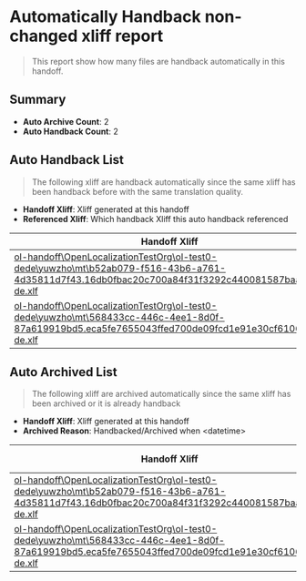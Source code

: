 # Automatically Handback non-changed xliff report
> This report show how many files are handback automatically in this handoff.

## Summary
* **Auto Archive Count**: 2
* **Auto Handback Count**: 2

## Auto Handback List
> The following xliff are handback automatically since the same xliff has been handback before with the same translation quality.

* **Handoff Xliff**: Xliff generated at this handoff
* **Referenced Xliff**: Which handback Xliff this auto handback referenced

| Handoff Xliff | Referenced Xliff | 
| --- | --- | 
| [ol-handoff\OpenLocalizationTestOrg\ol-test0-dede\yuwzho\mt\b52ab079-f516-43b6-a761-4d35811d7f43.16db0fbac20c700a84f31f3292c440081587baac.de-de.xlf](https://github.com/OpenLocalizationTestOrg/ol-test0-handoff/blob/49ea07d402603d675258d75ca38e55c67a8cb410/ol-handoff/OpenLocalizationTestOrg/ol-test0-dede/yuwzho/mt/b52ab079-f516-43b6-a761-4d35811d7f43.16db0fbac20c700a84f31f3292c440081587baac.de-de.xlf) | [ol-handback\OpenLocalizationTestOrg\ol-test0-dede\yuwzho\mt\b52ab079-f516-43b6-a761-4d35811d7f43.16db0fbac20c700a84f31f3292c440081587baac.de-de.xlf](https://github.com/OpenLocalizationTestOrg/ol-test0-handback/blob/969d2a97ab2e4755777ca56486e94ef225cb8c18/ol-handback/OpenLocalizationTestOrg/ol-test0-dede/yuwzho/mt/b52ab079-f516-43b6-a761-4d35811d7f43.16db0fbac20c700a84f31f3292c440081587baac.de-de.xlf) | 
| [ol-handoff\OpenLocalizationTestOrg\ol-test0-dede\yuwzho\mt\568433cc-446c-4ee1-8d0f-87a619919bd5.eca5fe7655043ffed700de09fcd1e91e30cf6106.de-de.xlf](https://github.com/OpenLocalizationTestOrg/ol-test0-handoff/blob/49ea07d402603d675258d75ca38e55c67a8cb410/ol-handoff/OpenLocalizationTestOrg/ol-test0-dede/yuwzho/mt/568433cc-446c-4ee1-8d0f-87a619919bd5.eca5fe7655043ffed700de09fcd1e91e30cf6106.de-de.xlf) | [ol-handback\OpenLocalizationTestOrg\ol-test0-dede\yuwzho\mt\568433cc-446c-4ee1-8d0f-87a619919bd5.eca5fe7655043ffed700de09fcd1e91e30cf6106.de-de.xlf](https://github.com/OpenLocalizationTestOrg/ol-test0-handback/blob/969d2a97ab2e4755777ca56486e94ef225cb8c18/ol-handback/OpenLocalizationTestOrg/ol-test0-dede/yuwzho/mt/568433cc-446c-4ee1-8d0f-87a619919bd5.eca5fe7655043ffed700de09fcd1e91e30cf6106.de-de.xlf) | 

## Auto Archived List
> The following xliff are archived automatically since the same xliff has been archived or it is already handback

* **Handoff Xliff**: Xliff generated at this handoff
* **Archived Reason**: Handbacked/Archived when &lt;datetime&gt;

| Handoff Xliff | Archived Reason | 
| --- | --- | 
| [ol-handoff\OpenLocalizationTestOrg\ol-test0-dede\yuwzho\mt\b52ab079-f516-43b6-a761-4d35811d7f43.16db0fbac20c700a84f31f3292c440081587baac.de-de.xlf](https://github.com/OpenLocalizationTestOrg/ol-test0-handoff/blob/49ea07d402603d675258d75ca38e55c67a8cb410/ol-handoff/OpenLocalizationTestOrg/ol-test0-dede/yuwzho/mt/b52ab079-f516-43b6-a761-4d35811d7f43.16db0fbac20c700a84f31f3292c440081587baac.de-de.xlf) | Handbacked | 
| [ol-handoff\OpenLocalizationTestOrg\ol-test0-dede\yuwzho\mt\568433cc-446c-4ee1-8d0f-87a619919bd5.eca5fe7655043ffed700de09fcd1e91e30cf6106.de-de.xlf](https://github.com/OpenLocalizationTestOrg/ol-test0-handoff/blob/49ea07d402603d675258d75ca38e55c67a8cb410/ol-handoff/OpenLocalizationTestOrg/ol-test0-dede/yuwzho/mt/568433cc-446c-4ee1-8d0f-87a619919bd5.eca5fe7655043ffed700de09fcd1e91e30cf6106.de-de.xlf) | Handbacked | 

